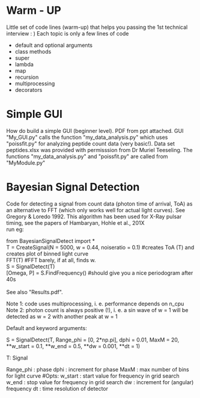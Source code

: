 # Warm - UP
Little set of code lines (warm-up) that helps you passing the 1st technical interview : ) Each topic is only a few lines of code
- default and optional arguments
- class methods
- super
- lambda
- map
- recursion
- multiprocessing
- decorators



# Simple GUI 
How do build a simple GUI (beginner level). PDF from ppt attached. GUI "My_GUI.py" calls the function "my_data_analysis.py" which uses "poissfit.py" for analyzing peptide count data (very basic!). Data set peptides.xlsx was provided with permisssion from Dr Muriel Teeseling. The functions "my_data_analysis.py" and "poissfit.py" are called from "MyModule.py"



# Bayesian Signal Detection 
Code for detecting a signal from count data (photon time of arrival, ToA) as an alternative to FFT (which only works well for actual light curves). See Gregory & Loredo 1992. This algorithm has been used for X-Ray pulsar timing, see the papers of Hambaryan, Hohle et al., 201X <br/>
run eg:<br/>

from BayesianSignalDetect import * <br/>
T = CreateSignal(N = 5000, w = 0.44, noiseratio = 0.1)                    #creates ToA (T) and creates plot of binned light curve <br/>
FFT(T)                                                                    #FFT barely, if at all, finds w. <br/> 
S = SignalDetect(T)<br/> 
[Omega, P] = S.FindFrequency()                                            #should give you a nice periodogram after 40s <br/>											
See also "Results.pdf".

Note 1: code uses multiprocessing, i. e. performance depends on n_cpu <br/>
Note 2: photon count is always positive (!), i. e. a sin wave of w = 1 will be detected as w = 2 with another peak at w = 1 <br/>

Default and keyword arguments: <br/>

S = SignalDetect(T, Range_phi = [0, 2*np.pi], dphi = 0.01, MaxM = 20, **w_start = 0.1, **w_end = 0.5, **dw = 0.001, **dt = 1) <br/>

T: Signal

Range_phi  :   phase
dphi       :   increment for phase
MaxM       :   max number of bins for light curve
#Opts:
w_start    :   start value for frequency in grid search
w_end      :   stop value for frequency in grid search
dw         :   increment for (angular) frequency
dt         :   time resolution of detector






